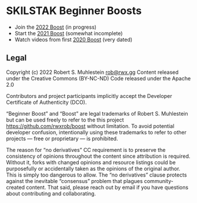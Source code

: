 # SKILSTAK Beginner Boosts

* Join the [2022 Boost][2022] (in progress)
* Start the [2021 Boost][2021] (somewhat incomplete)
* Watch videos from first [2020 Boost][2020] (very dated)

[2022]: <https://github.com/rwxrob/boost/tree/2022#readme>
[2021]: <https://github.com/rwxrob/boost/tree/old-20210722#readme>
[2020]: <https://youtu.be/CI-FE2bKr7c>

## Legal

Copyright (c) 2022 Robert S. Muhlestein <rob@rwx.gg>
Content released under the Creative Commons (BY-NC-ND)
Code released under the Apache 2.0

Contributors and project participants implicitly accept the Developer
Certificate of Authenticity (DCO).

“Beginner Boost” and “Boost” are legal trademarks of Robert S.
Muhlestein but can be used freely to refer to the this project
https://github.com/rwxrob/boost without limitation. To avoid potential
developer confusion, intentionally using these trademarks to refer to
other projects — free or proprietary — is prohibited.

The reason for “no derivatives” CC requirement is to preserve the
consistency of opinions throughout the content since attribution is
required. Without it, forks with changed opinions and resource listings
could be purposefully or accidentally taken as the opinions of the
original author. This is simply too dangerous to allow. The “no
derivatives” clause protects against the inevitable “consensus” problem
that plagues community-created content. That said, please reach out by
email if you have questions about contributing and collaborating.
